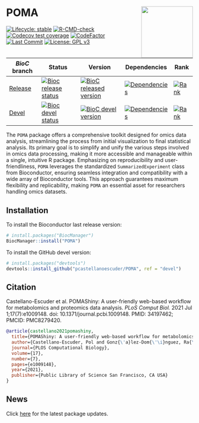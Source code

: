 
# POMA <img src='man/figures/logo.png' align="right" height="139" />

<!-- badges: start -->

[![Lifecycle:
stable](https://img.shields.io/badge/lifecycle-stable-brightgreen.svg)](https://www.tidyverse.org/lifecycle/#stable)
[![R-CMD-check](https://github.com/pcastellanoescuder/POMA/actions/workflows/R-CMD-check.yaml/badge.svg)](https://github.com/pcastellanoescuder/POMA/actions/workflows/R-CMD-check.yaml)
[![Codecov test
coverage](https://codecov.io/gh/pcastellanoescuder/POMA/branch/master/graph/badge.svg)](https://codecov.io/gh/pcastellanoescuder/POMA?branch=master)
[![CodeFactor](https://www.codefactor.io/repository/github/pcastellanoescuder/POMA/badge)](https://www.codefactor.io/repository/github/pcastellanoescuder/POMA)
[![Last
Commit](https://img.shields.io/github/last-commit/pcastellanoescuder/POMA.svg)](https://github.com/pcastellanoescuder/POMA/commits/master)
[![License: GPL
v3](https://img.shields.io/badge/License-GPLv3-blue.svg)](https://www.gnu.org/licenses/gpl-3.0)

| *BioC* branch                                                           | Status                                                                                                                                                  | Version                                                                                                                                             | Dependencies                                                                                                                                         | Rank                                                                                                                         |
|-------------------------------------------------------------------------|---------------------------------------------------------------------------------------------------------------------------------------------------------|-----------------------------------------------------------------------------------------------------------------------------------------------------|------------------------------------------------------------------------------------------------------------------------------------------------------|------------------------------------------------------------------------------------------------------------------------------|
| [Release](http://bioconductor.org/packages/release/bioc/html/POMA.html) | [![Bioc release status](https://bioconductor.org/shields/build/release/bioc/POMA.svg)](https://bioconductor.org/checkResults/release/bioc-LATEST/POMA/) | [![BioC released version](https://img.shields.io/badge/release%20version-1.6.0-blue.svg)](https://www.bioconductor.org/packages/POMA)               | [![Dependencies](http://bioconductor.org/shields/dependencies/release/POMA.svg)](http://bioconductor.org/packages/release/bioc/html/POMA.html#since) | [![Rank](http://www.bioconductor.org/shields/downloads/release/POMA.svg)](https://bioconductor.org/packages/stats/bioc/POMA) |
| [Devel](http://bioconductor.org/packages/devel/bioc/html/POMA.html)     | [![Bioc devel status](https://bioconductor.org/shields/build/devel/bioc/POMA.svg)](https://bioconductor.org/checkResults/devel/bioc-LATEST/POMA/)       | [![BioC devel version](https://img.shields.io/badge/devel%20version-1.13.10-blue.svg)](https://bioconductor.org/packages/devel/bioc/html/POMA.html) | [![Dependencies](http://bioconductor.org/shields/dependencies/devel/POMA.svg)](http://bioconductor.org/packages/devel/bioc/html/POMA.html#since)     | [![Rank](http://www.bioconductor.org/shields/downloads/devel/POMA.svg)](https://bioconductor.org/packages/stats/bioc/POMA)   |

<!-- badges: end -->

The `POMA` package offers a comprehensive toolkit designed for omics
data analysis, streamlining the process from initial visualization to
final statistical analysis. Its primary goal is to simplify and unify
the various steps involved in omics data processing, making it more
accessible and manageable within a single, intuitive R package.
Emphasizing on reproducibility and user-friendliness, `POMA` leverages
the standardized `SummarizedExperiment` class from Bioconductor,
ensuring seamless integration and compatibility with a wide array of
Bioconductor tools. This approach guarantees maximum flexibility and
replicability, making `POMA` an essential asset for researchers handling
omics datasets.

<!-- POMA provides two different Shiny apps both for exploratory data analysis and statistical analysis that implement all POMA functions in two user-friendly web interfaces.      -->
<!--   - **POMAShiny**: Shiny version of this package. https://github.com/pcastellanoescuder/POMAShiny   -->
<!--   - **POMAcounts**: Shiny version for exploratory and statistical analysis of mass spectrometry spectral counts data and RNAseq data. https://github.com/pcastellanoescuder/POMAcounts    -->

## Installation

To install the Bioconductor last release version:

``` r
# install.packages("BiocManager")
BiocManager::install("POMA")
```

To install the GitHub devel version:

``` r
# install.packages("devtools")
devtools::install_github("pcastellanoescuder/POMA", ref = "devel")
```

## Citation

Castellano-Escuder et al. POMAShiny: A user-friendly web-based workflow
for metabolomics and proteomics data analysis. *PLoS Comput Biol.* 2021
Jul 1;17(7):e1009148. doi: 10.1371/journal.pcbi.1009148. PMID: 34197462;
PMCID: PMC8279420.

``` bibtex
@article{castellano2021pomashiny,
  title={POMAShiny: A user-friendly web-based workflow for metabolomics and proteomics data analysis},
  author={Castellano-Escuder, Pol and Gonz{\'a}lez-Dom{\'\i}nguez, Ra{\'u}l and Carmona-Pontaque, Francesc and Andr{\'e}s-Lacueva, Cristina and S{\'a}nchez-Pla, Alex},
  journal={PLOS Computational Biology},
  volume={17},
  number={7},
  pages={e1009148},
  year={2021},
  publisher={Public Library of Science San Francisco, CA USA}
}
```

## News

Click
[here](https://github.com/pcastellanoescuder/POMA/blob/master/NEWS.md)
for the latest package updates.
